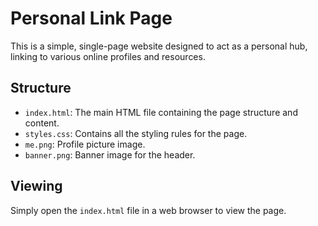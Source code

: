 # Personal Link Page

This is a simple, single-page website designed to act as a personal hub, linking to various online profiles and resources.

## Structure

*   `index.html`: The main HTML file containing the page structure and content.
*   `styles.css`: Contains all the styling rules for the page.
*   `me.png`: Profile picture image.
*   `banner.png`: Banner image for the header.

## Viewing

Simply open the `index.html` file in a web browser to view the page.